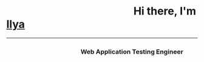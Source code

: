 # ㅤㅤㅤㅤㅤㅤㅤㅤㅤㅤㅤㅤㅤHi there, I'm [Ilya](https://github.com/Mateenkow)
___
### ㅤㅤㅤㅤㅤㅤㅤㅤㅤㅤㅤㅤㅤWeb Application Testing Engineer




